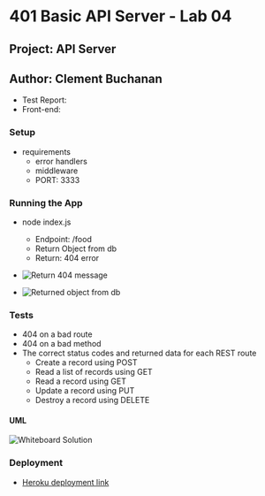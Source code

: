 # 401 Basic API Server - Lab 04

## Project: API Server

## Author: Clement Buchanan

- Test Report:
-  Front-end: 

### Setup

- requirements
    - error handlers
    - middleware
    - PORT: 3333

### Running the App

- node index.js
  - Endpoint: /food
  - Return Object from db
  - Return: 404 error

- ![Return 404 message](/assets/404.png)
- ![Returned object from db](/assets/object%20from%20db.png)


### Tests

- 404 on a bad route
- 404 on a bad method
- The correct status codes and returned data for each REST route
  - Create a record using POST
  - Read a list of records using GET
  - Read a record using GET
  - Update a record using PUT
  - Destroy a record using DELETE

#### UML

![Whiteboard Solution](assets/APIServer.png)


### Deployment

  - [Heroku deployment link](https://cbuchanan-api-server.herokuapp.com/)
